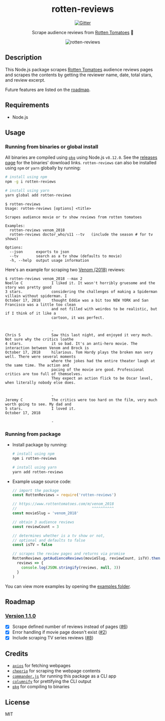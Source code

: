 <div align="center">

# rotten-reviews

[![Gitter](https://badges.gitter.im/Join%20Chat.svg)](https://gitter.im/rotten-reviews/Lobby)

Scrape audience reviews from [Rotten Tomatoes](https://www.rottentomatoes.com) 🍅

![rotten-reviews](https://media.giphy.com/media/101t9QwTM6y5oc/giphy.gif)

</div>

## Description

This Node.js package scrapes [Rotten Tomatoes](https://www.rottentomatoes.com) audience reviews pages and scrapes the contents by getting the reviewer name, date, total stars, and review excerpt.

Future features are listed on the [roadmap](#roadmap).

## Requirements

- Node.js

## Usage

### Running from binaries or global install

All binaries are compiled using [`pkg`](https://github.com/zeit/pkg) using Node.js `v8.12.0`.
See the [releases page](https://github.com/grikomsn/rotten-reviews/releases) for the binaries' download links. `rotten-reviews` can also be installed using `npm` or `yarn` globally by running:

```sh
# install using npm
npm -g i rotten-reviews

# install using yarn
yarn global add rotten-reviews
```

```console
$ rotten-reviews
Usage: rotten-reviews [options] <title>

Scrapes audience movie or tv show reviews from rotten tomatoes

Examples:
  rotten-reviews venom_2018
  rotten-reviews doctor_who/s11 --tv   (include the season # for tv shows)

Options:
  --json      exports to json
  --tv        search as a tv show (defaults to movie)
  -h, --help  output usage information
```

Here's an example for scraping two [Venom (2018)](https://www.rottentomatoes.com/m/venom_2018/reviews) reviews:

```console
$ rotten-reviews venom_2018 --max 2
Noelle C             I liked it. It wasn't horribly gruesome and the story was pretty good
3 stars.             considering the challenges of making a Spiderman villain without spiderman. I
October 17, 2018     thought Eddie was a bit too NEW YORK and San Francisco was a little too clean
                     and not filled with weirdos to be realistic, but if I think of it like a
                     cartoon, it was perfect.


                     -
Chris S              Saw this last night, and enjoyed it very much. Not sure why the critics loathe
4 stars.             it so bad. It's an anti-hero movie. The interaction between Venom and Brock is
October 17, 2018     hilarious. Tom Hardy plays the broken man very well. There were several moments
                     where the jokes had the entire theater laugh at the same time. The action and
                     pacing of the movie are good. Professional critics are too full of themselves.
                     They expect an action flick to be Oscar level, when literally nobody else does.


                     -
Jeremy C             The critics were too hard on the film, very much worth going to see. My dad and
5 stars.             I loved it.
October 17, 2018

                     -
```

### Running from package

- Install package by running:

  ```sh
  # install using npm
  npm i rotten-reviews

  # install using yarn
  yarn add rotten-reviews
  ```

- Example usage source code:

  ```js
  // import the package
  const RottenReviews = require('rotten-reviews')

  // https://www.rottentomatoes.com/m/venom_2018
  //                                  ^^^^^^^^^^
  const movieSlug = 'venom_2018'

  // obtain 3 audience reviews
  const reviewCount = 3

  // determines whether is a tv show or not,
  // optional and defaults to false
  const isTV = false

  // scrapes the review pages and returns via promise
  RottenReviews.getAudienceReviews(movieSlug, reviewCount, isTV).then(
    reviews => {
      console.log(JSON.stringify(reviews, null, 3))
    }
  )
  ```

You can view more examples by opening the [examples folder](/examples).

## Roadmap

### [Version 1.1.0](https://github.com/grikomsn/rotten-reviews/milestone/1)

- [x] Scrape defined number of reviews instead of pages ([#6](https://github.com/grikomsn/rotten-reviews/pull/6))
- [x] Error handling if movie page doesn't exist ([#2](https://github.com/grikomsn/rotten-reviews/pull/2))
- [x] Include scraping TV series reviews ([#8](https://github.com/grikomsn/rotten-reviews/pull/8))

## Credits

- [`axios`](https://github.com/axios/axios) for fetching webpages
- [`cheerio`](https://github.com/cheeriojs/cheerio) for scraping the webpage contents
- [`commander.js`](https://github.com/tj/commander.js) for running this package as a CLI app
- [`columnify`](https://github.com/timoxley/columnify) for prettifying the CLI output
- [`pkg`](https://github.com/zeit/pkg) for compiling to binaries

## License

MIT
